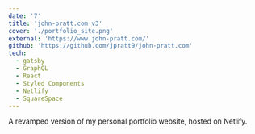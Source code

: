 ```yaml
---
date: '7'
title: 'john-pratt.com v3'
cover: './portfolio_site.png'
external: 'https://www.john-pratt.com/'
github: 'https://github.com/jpratt9/john-pratt.com'
tech:
  - gatsby
  - GraphQL
  - React
  - Styled Components
  - Netlify
  - SquareSpace
---
```


A revamped version of my personal portfolio website, hosted on Netlify.
